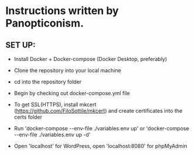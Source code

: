 # Instructions written by Panopticonism.

## SET UP:

- Install Docker + Docker-compose (Docker Desktop, preferably)
- Clone the repository into your local machine
- cd into the repository folder
- Begin by checking out docker-compose.yml file

- To get SSL(HTTPS), install mkcert (https://github.com/FiloSottile/mkcert) and create certificates into the certs folder
- Run 'docker-compose --env-file ./variables.env up' or 'docker-compose --env-file ./variables.env up -d'
- Open 'localhost' for WordPress, open 'localhost:8080' for phpMyAdmin
